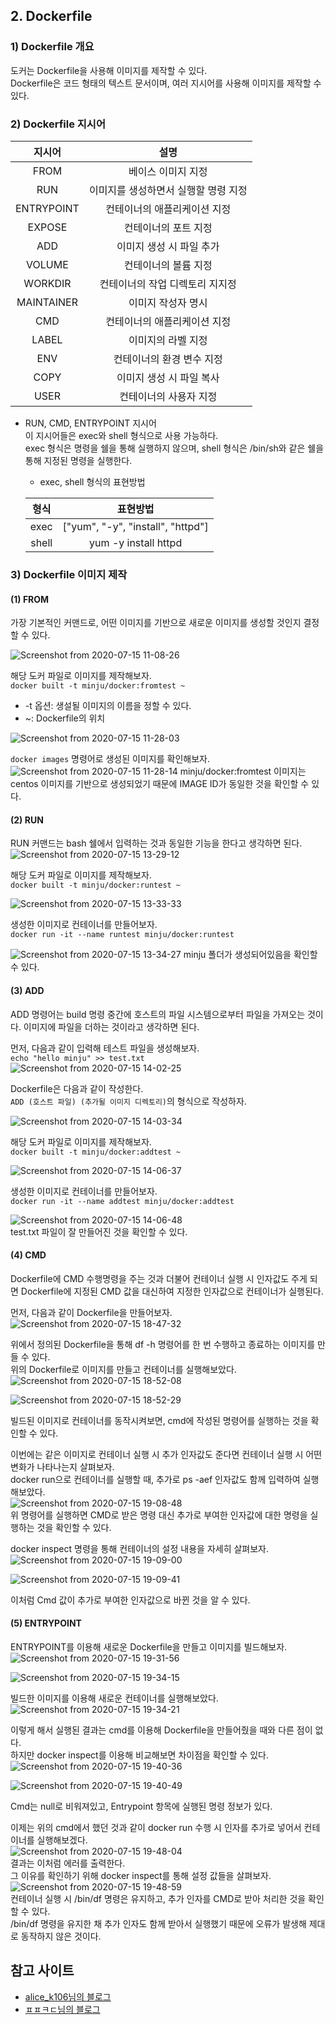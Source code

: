 ## 2. Dockerfile
### 1) Dockerfile 개요
도커는 Dockerfile을 사용해 이미지를 제작할 수 있다.  
Dockerfile은 코드 형태의 텍스트 문서이며, 여러 지시어를 사용해 이미지를 제작할 수 있다.  

### 2) Dockerfile 지시어

|지시어|설명|
|:---:|:---:|
|FROM|베이스 이미지 지정|
|RUN|이미지를 생성하면서 실행할 명령 지정|
|ENTRYPOINT|컨테이너의 애플리케이션 지정|
|EXPOSE|컨테이너의 포트 지정|
|ADD|이미지 생성 시 파일 추가|
|VOLUME|컨테이너의 볼륨 지정|
|WORKDIR|컨테이너의 작업 디렉토리 지지정|
|MAINTAINER|이미지 작성자 명시|
|CMD|컨테이너의 애플리케이션 지정|
|LABEL|이미지의 라벨 지정|
|ENV|컨테이너의 환경 변수 지정|
|COPY|이미지 생성 시 파일 복사|
|USER|컨테이너의 사용자 지정|

- RUN, CMD, ENTRYPOINT 지시어  
이 지시어들은 exec와 shell 형식으로 사용 가능하다.   
exec 형식은 명령을 쉘을 통해 실행하지 않으며, shell 형식은 /bin/sh와 같은 쉘을 통해 지정된 명령을 실행한다.  
  - exec, shell 형식의 표현방법  
  
  |형식|표현방법|
  |:---:|:---:|
  |exec|["yum", "-y", "install", "httpd"]|
  |shell|yum -y install httpd|

### 3) Dockerfile 이미지 제작  
#### (1) FROM
가장 기본적인 커맨드로, 어떤 이미지를 기반으로 새로운 이미지를 생성할 것인지 결정할 수 있다.  

![Screenshot from 2020-07-15 11-08-26](https://user-images.githubusercontent.com/53208493/87496132-f2896380-c68d-11ea-8515-2f5f0977800f.png)

해당 도커 파일로 이미지를 제작해보자.  
`docker built -t minju/docker:fromtest ~`  
- -t 옵션: 생설될 이미지의 이름을 정할 수 있다.  
- ~: Dockerfile의 위치  

![Screenshot from 2020-07-15 11-28-03](https://user-images.githubusercontent.com/53208493/87503302-d17d3e80-c69e-11ea-9d3d-d4259de3a947.png)

`docker images` 명령어로 생성된 이미지를 확인해보자.  
![Screenshot from 2020-07-15 11-28-14](https://user-images.githubusercontent.com/53208493/87503305-d2ae6b80-c69e-11ea-9e88-9ffe80e0d292.png)
minju/docker:fromtest 이미지는 centos 이미지를 기반으로 생성되었기 때문에 IMAGE ID가 동일한 것을 확인할 수 있다.  

#### (2) RUN
RUN 커맨드는 bash 쉘에서 입력하는 것과 동일한 기능을 한다고 생각하면 된다.    
![Screenshot from 2020-07-15 13-29-12](https://user-images.githubusercontent.com/53208493/87503474-43ee1e80-c69f-11ea-8b68-504260e76e70.png)

해당 도커 파일로 이미지를 제작해보자.  
`docker built -t minju/docker:runtest ~`  

![Screenshot from 2020-07-15 13-33-33](https://user-images.githubusercontent.com/53208493/87505107-055a6300-c6a3-11ea-9dcf-d2d503f07d6a.png)

생성한 이미지로 컨테이너를 만들어보자.  
`docker run -it --name runtest minju/docker:runtest`  

![Screenshot from 2020-07-15 13-34-27](https://user-images.githubusercontent.com/53208493/87505108-05f2f980-c6a3-11ea-8421-0d78f8f4881a.png)
minju 폴더가 생성되어있음을 확인할 수 있다.  

#### (3) ADD
ADD 명령어는 build 명령 중간에 호스트의 파일 시스템으로부터 파일을 가져오는 것이다. 이미지에 파일을 더하는 것이라고 생각하면 된다.      

먼저, 다음과 같이 입력해 테스트 파일을 생성해보자.  
`echo "hello minju" >> test.txt`  
![Screenshot from 2020-07-15 14-02-25](https://user-images.githubusercontent.com/53208493/87505700-7c442b80-c6a4-11ea-8b0b-b56b4aaf5a8a.png)

Dockerfile은 다음과 같이 작성한다.  
`ADD (호스트 파일) (추가될 이미지 디렉토리)`의 형식으로 작성하자.  

![Screenshot from 2020-07-15 14-03-34](https://user-images.githubusercontent.com/53208493/87505702-7cdcc200-c6a4-11ea-8b94-03e251318492.png)

해당 도커 파일로 이미지를 제작해보자.  
`docker built -t minju/docker:addtest ~`  

![Screenshot from 2020-07-15 14-06-37](https://user-images.githubusercontent.com/53208493/87505703-7d755880-c6a4-11ea-9466-af5e2dc86084.png)

생성한 이미지로 컨테이너를 만들어보자.  
`docker run -it --name addtest minju/docker:addtest`  

![Screenshot from 2020-07-15 14-06-48](https://user-images.githubusercontent.com/53208493/87505704-7e0def00-c6a4-11ea-9ca5-a4ab822d032b.png)   
test.txt 파일이 잘 만들어진 것을 확인할 수 있다. 

#### (4) CMD
Dockerfile에 CMD 수행명령을 주는 것과 더불어 컨테이너 실행 시 인자값도 주게 되면 Dockerfile에 지정된 CMD 값을 대신하여 지정한 인자값으로 컨테이너가 실행된다.  

먼저, 다음과 같이 Dockerfile을 만들어보자.  
![Screenshot from 2020-07-15 18-47-32](https://user-images.githubusercontent.com/53208493/87531402-a3165800-c6cc-11ea-9d0d-8c2d1f1ba158.png)

위에서 정의된 Dockerfile을 통해 df -h 명령어를 한 번 수행하고 종료하는 이미지를 만들 수 있다.  
위의 Dockerfile로 이미지를 만들고 컨테이너를 실행해보았다.  
![Screenshot from 2020-07-15 18-52-08](https://user-images.githubusercontent.com/53208493/87531405-a3aeee80-c6cc-11ea-8d1a-5802d684b804.png)  

![Screenshot from 2020-07-15 18-52-29](https://user-images.githubusercontent.com/53208493/87531408-a4478500-c6cc-11ea-98e1-175216ed189d.png)

빌드된 이미지로 컨테이너를 동작시켜보면, cmd에 작성된 명령어를 실행하는 것을 확인할 수 있다.

이번에는 같은 이미지로 컨테이너 실행 시 추가 인자값도 준다면 컨테이너 실행 시 어떤 변화가 나타나는지 살펴보자.  
docker run으로 컨테이너를 실행할 때, 추가로 ps -aef 인자값도 함께 입력하여 실행해보았다.  
![Screenshot from 2020-07-15 19-08-48](https://user-images.githubusercontent.com/53208493/87532925-d3f78c80-c6ce-11ea-8d65-15910ffc9ab4.png)   
위 명령어를 실행하면 CMD로 받은 명령 대신 추가로 부여한 인자값에 대한 명령을 실행하는 것을 확인할 수 있다. 

docker inspect 명령을 통해 컨테이너의 설정 내용을 자세히 살펴보자.   
![Screenshot from 2020-07-15 19-09-00](https://user-images.githubusercontent.com/53208493/87532929-d4902300-c6ce-11ea-8618-0a49ec8f7fc5.png)   

![Screenshot from 2020-07-15 19-09-41](https://user-images.githubusercontent.com/53208493/87532930-d4902300-c6ce-11ea-9417-1963dd1b78f6.png)

이처럼 Cmd 값이 추가로 부여한 인자값으로 바뀐 것을 알 수 있다. 

#### (5) ENTRYPOINT
ENTRYPOINT를 이용해 새로운 Dockerfile을 만들고 이미지를 빌드해보자.  
![Screenshot from 2020-07-15 19-31-56](https://user-images.githubusercontent.com/53208493/87535102-e626fa00-c6d1-11ea-8858-c57fe00511f0.png)    

![Screenshot from 2020-07-15 19-34-15](https://user-images.githubusercontent.com/53208493/87535297-38681b00-c6d2-11ea-9236-777335fff355.png)

빌드한 이미지를 이용해 새로운 컨테이너를 실행해보았다.  
![Screenshot from 2020-07-15 19-34-21](https://user-images.githubusercontent.com/53208493/87535299-3900b180-c6d2-11ea-91d7-5524591207d7.png)

이렇게 해서 실행된 결과는 cmd를 이용해 Dockerfile을 만들어줬을 때와 다른 점이 없다.  
하지만 docker inspect를 이용해 비교해보면 차이점을 확인할 수 있다.   
![Screenshot from 2020-07-15 19-40-36](https://user-images.githubusercontent.com/53208493/87535901-2aff6080-c6d3-11ea-9ff3-b4e38eafcfa7.png)    

![Screenshot from 2020-07-15 19-40-49](https://user-images.githubusercontent.com/53208493/87535903-2b97f700-c6d3-11ea-8e44-a602cf865301.png)  

Cmd는 null로 비워져있고, Entrypoint 항목에 실행된 명령 정보가 있다.

이제는 위의 cmd에서 했던 것과 같이 docker run 수행 시 인자를 추가로 넣어서 컨테이너를 실행해보겠다.  
![Screenshot from 2020-07-15 19-48-04](https://user-images.githubusercontent.com/53208493/87536474-24bdb400-c6d4-11ea-8c6c-a9b50fad489d.png)  
결과는 이처럼 에러를 출력한다.  
그 이유를 확인하기 위해 docker inspect를 통해 설정 값들을 살펴보자.   
![Screenshot from 2020-07-15 19-48-59](https://user-images.githubusercontent.com/53208493/87536578-44ed7300-c6d4-11ea-964b-43b9d3b2ea55.png)  
컨테이너 실행 시 /bin/df 명령은 유지하고, 추가 인자를 CMD로 받아 처리한 것을 확인할 수 있다.  
/bin/df 명령을 유지한 채 추가 인자도 함께 받아서 실행했기 때문에 오류가 발생해 제대로 동작하지 않은 것이다.

## 참고 사이트
- [alice_k106님의 블로그](https://blog.naver.com/PostView.nhn?blogId=alice_k106&logNo=220646382977&parentCategoryNo=7&categoryNo=&viewDate=&isShowPopularPosts=true&from=search)  
- [ㅍㅍㅋㄷ님의 블로그](https://bluese05.tistory.com/77)


